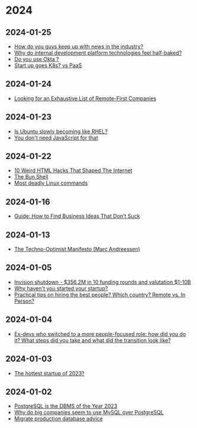 [//]: # (_/_docs)



<!----------------------------------------------------------------------------->

<!-- #region | .. .. -->

<!------------------------------------------------------------------------------



--------------------------------------------------------------------------------

<:>
{
  "%": "",
  ".": "!m.md",
  "#": "#"
}
//
</:>

------------------------------------------------------------------------------->

<!-- #endregion -->

<!----------------------------------------------------------------------------->



[//]: # (_/_deps)



<!----------------------------------------------------------------------------->

<!-- #region | .. .. -->

<!-- #region | .. .. -->

<!-- #region | .. .. -->

<!--
* // ..
-->

<!-- #endregion -->

<!-- #endregion -->

<!-- #endregion -->

<!----------------------------------------------------------------------------->



[//]: # (index)



<!----------------------------------------------------------------------------->

<!-- #region | .. ..2 2024 .. -->

# 2024

<!-- #endregion -->

<!-- #region | .. ..2 2024-01-02 .. -->

## 2024-01-25

* [How do you guys keep up with news in the industry?](https://old.reddit.com/r/ExperiencedDevs/comments/19fe5ru/how_do_you_guys_keep_up_with_news_in_the_industry/)
* [Why do internal development platform technologies feel half-baked?](https://old.reddit.com/r/devops/comments/19fhzk7/why_do_internal_development_platform_technologies/)
* [Do you use Okta ?](https://old.reddit.com/r/devops/comments/19f4sku/do_you_use_okta/)
* [Start up goes K8s? vs PaaS](https://old.reddit.com/r/devops/comments/19etm88/start_up_goes_k8s_vs_paas/)

## 2024-01-24

* [Looking for an Exhaustive List of Remote-First Companies](https://old.reddit.com/r/ExperiencedDevs/comments/19emc8f/looking_for_an_exhaustive_list_of_remotefirst/)

## 2024-01-23

* [Is Ubuntu slowly becoming like RHEL?](https://old.reddit.com/r/Ubuntu/comments/19dyh7m/is_ubuntu_slowly_becoming_like_rhel/)
* [You don't need JavaScript for that](https://old.reddit.com/r/programming/comments/19dqg4w/you_dont_need_javascript_for_that/)

## 2024-01-22

* [10 Weird HTML Hacks That Shaped The Internet](https://old.reddit.com/r/programming/comments/19cu7fz/10_weird_html_hacks_that_shaped_the_internet/)
* [The Bun Shell](https://old.reddit.com/r/programming/comments/19d0fb9/the_bun_shell/)
* [Most deadly Linux commands](https://old.reddit.com/r/linux/comments/19b0asa/most_deadly_linux_commands/)

## 2024-01-16

* [Guide: How to Find Business Ideas That Don't Suck](https://old.reddit.com/r/startups/comments/197hbl1/guide_how_to_find_business_ideas_that_dont_suck/)

## 2024-01-13

* [The Techno-Optimist Manifesto (Marc Andreessen)](https://a16z.com/the-techno-optimist-manifesto/)

## 2024-01-05

* [Invision shutdown - $356.2M in 10 funding rounds and valutation $1-10B](https://old.reddit.com/r/startups/comments/18z4ok9/invision_shutdown_3562m_in_10_funding_rounds_and/)
* [Why haven't you started your startup?](https://old.reddit.com/r/startups/comments/18yw4vy/why_havent_you_started_your_startup/)
* [Practical tips on hiring the best people? Which country? Remote vs. In Person?](https://old.reddit.com/r/startups/comments/18ylz99/practical_tips_on_hiring_the_best_people_which/)

## 2024-01-04

* [Ex-devs who switched to a more people-focused role: how did you do it? What steps did you take and what did the transition look like?](https://old.reddit.com/r/ExperiencedDevs/comments/18yeanz/exdevs_who_switched_to_a_more_peoplefocused_role/)

## 2024-01-03

* [The hottest startup of 2023?](https://old.reddit.com/r/startups/comments/18s7nij/the_hottest_startup_of_2023/)

## 2024-01-02

* [PostgreSQL is the DBMS of the Year 2023](https://old.reddit.com/r/programming/comments/18wxjvm/postgresql_is_the_dbms_of_the_year_2023/)
* [Why do big companies seem to use MySQL over PostgreSQL](https://old.reddit.com/r/ExperiencedDevs/comments/18v8jxv/why_do_big_companies_seem_to_use_mysql_over/)
* [Migrate production database advice](https://old.reddit.com/r/devops/comments/18x66m1/migrate_production_database_advice/)

<!--

* [title](url)

-->

<!-- #endregion -->

<!-- #region | .. .. -->

<!-- #region | .. .. -->

<!-- #region | .. .. -->

<!--
* // ..
-->

<!-- #endregion -->

<!-- #endregion -->

<!-- #endregion -->

<!----------------------------------------------------------------------------->



[//]: # (more/_tmpl)



<!----------------------------------------------------------------------------->

<!-- #region | .. .. -->

<!-- #region | .. .. -->

<!-- #region | .. .. -->

<!--
* // ..
-->

<!-- #endregion -->

<!-- #endregion -->

<!-- #endregion -->

<!----------------------------------------------------------------------------->



